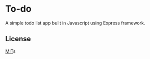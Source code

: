 # To-do
A simple todo list app built in Javascript using Express framework.

## License
[MIT](LICENSE.md)s